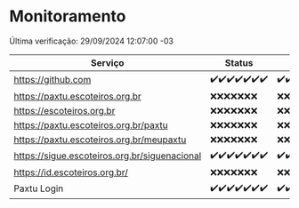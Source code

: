 # Monitoramento

Última verificação: 29/09/2024 12:07:00 -03

|Serviço|Status|Últimas 24h|
|---|---|---|
|https://github.com|<span title="2024-09-22: OK=23">✔️</span><span title="2024-09-23: OK=23">✔️</span><span title="2024-09-24: OK=23">✔️</span><span title="2024-09-25: OK=23">✔️</span><span title="2024-09-26: OK=23">✔️</span><span title="2024-09-27: OK=23">✔️</span><span title="2024-09-28: OK=14">✔️</span>|<span title="28/09/2024 12:08:00 -03 : 200">✔️</span><span title="28/09/2024 13:08:00 -03 : 200">✔️</span><span title="28/09/2024 14:06:00 -03 : 200">✔️</span><span title="28/09/2024 15:09:00 -03 : 200">✔️</span><span title="28/09/2024 16:04:00 -03 : 200">✔️</span><span title="28/09/2024 17:08:00 -03 : 200">✔️</span><span title="28/09/2024 18:07:00 -03 : 200">✔️</span><span title="28/09/2024 19:06:00 -03 : 200">✔️</span><span title="28/09/2024 20:07:00 -03 : 200">✔️</span><span title="28/09/2024 21:43:00 -03 : 200">✔️</span><span title="28/09/2024 23:17:00 -03 : 200">✔️</span><span title="29/09/2024 00:18:00 -03 : 200">✔️</span><span title="29/09/2024 01:10:00 -03 : 200">✔️</span><span title="29/09/2024 02:08:00 -03 : 200">✔️</span><span title="29/09/2024 03:10:00 -03 : 200">✔️</span><span title="29/09/2024 04:07:00 -03 : 200">✔️</span><span title="29/09/2024 05:10:00 -03 : 200">✔️</span><span title="29/09/2024 06:08:00 -03 : 200">✔️</span><span title="29/09/2024 07:07:00 -03 : 200">✔️</span><span title="29/09/2024 08:06:00 -03 : 200">✔️</span><span title="29/09/2024 09:13:00 -03 : 200">✔️</span><span title="29/09/2024 10:13:00 -03 : 200">✔️</span><span title="29/09/2024 11:06:00 -03 : 200">✔️</span><span title="29/09/2024 12:07:00 -03 : 200">✔️</span>|
|https://paxtu.escoteiros.org.br|<span title="2024-09-22: Falhas=23">❌</span><span title="2024-09-23: Falhas=23">❌</span><span title="2024-09-24: Falhas=23">❌</span><span title="2024-09-25: Falhas=23">❌</span><span title="2024-09-26: Falhas=23">❌</span><span title="2024-09-27: Falhas=23">❌</span><span title="2024-09-28: Falhas=14">❌</span>|<span title="28/09/2024 12:08:00 -03 : 403">❌</span><span title="28/09/2024 13:08:00 -03 : 403">❌</span><span title="28/09/2024 14:06:00 -03 : 403">❌</span><span title="28/09/2024 15:09:00 -03 : 403">❌</span><span title="28/09/2024 16:04:00 -03 : 403">❌</span><span title="28/09/2024 17:08:00 -03 : 403">❌</span><span title="28/09/2024 18:07:00 -03 : 403">❌</span><span title="28/09/2024 19:06:00 -03 : 403">❌</span><span title="28/09/2024 20:07:00 -03 : 403">❌</span><span title="28/09/2024 21:43:00 -03 : 403">❌</span><span title="28/09/2024 23:17:00 -03 : 403">❌</span><span title="29/09/2024 00:18:00 -03 : 403">❌</span><span title="29/09/2024 01:10:00 -03 : 403">❌</span><span title="29/09/2024 02:08:00 -03 : 403">❌</span><span title="29/09/2024 03:10:00 -03 : 403">❌</span><span title="29/09/2024 04:07:00 -03 : 403">❌</span><span title="29/09/2024 05:10:00 -03 : 403">❌</span><span title="29/09/2024 06:08:00 -03 : 403">❌</span><span title="29/09/2024 07:07:00 -03 : 403">❌</span><span title="29/09/2024 08:06:00 -03 : 403">❌</span><span title="29/09/2024 09:13:00 -03 : 403">❌</span><span title="29/09/2024 10:13:00 -03 : 403">❌</span><span title="29/09/2024 11:06:00 -03 : 403">❌</span><span title="29/09/2024 12:07:00 -03 : 403">❌</span>|
|https://escoteiros.org.br|<span title="2024-09-22: Falhas=23">❌</span><span title="2024-09-23: Falhas=23">❌</span><span title="2024-09-24: Falhas=23">❌</span><span title="2024-09-25: Falhas=23">❌</span><span title="2024-09-26: Falhas=23">❌</span><span title="2024-09-27: Falhas=23">❌</span><span title="2024-09-28: Falhas=14">❌</span>|<span title="28/09/2024 12:08:00 -03 : 403">❌</span><span title="28/09/2024 13:08:00 -03 : 403">❌</span><span title="28/09/2024 14:06:00 -03 : 403">❌</span><span title="28/09/2024 15:09:00 -03 : 403">❌</span><span title="28/09/2024 16:04:00 -03 : 403">❌</span><span title="28/09/2024 17:08:00 -03 : 403">❌</span><span title="28/09/2024 18:07:00 -03 : 403">❌</span><span title="28/09/2024 19:06:00 -03 : 403">❌</span><span title="28/09/2024 20:07:00 -03 : 403">❌</span><span title="28/09/2024 21:43:00 -03 : 403">❌</span><span title="28/09/2024 23:17:00 -03 : 403">❌</span><span title="29/09/2024 00:18:00 -03 : 403">❌</span><span title="29/09/2024 01:10:00 -03 : 403">❌</span><span title="29/09/2024 02:08:00 -03 : 403">❌</span><span title="29/09/2024 03:10:00 -03 : 403">❌</span><span title="29/09/2024 04:07:00 -03 : 403">❌</span><span title="29/09/2024 05:10:00 -03 : 403">❌</span><span title="29/09/2024 06:08:00 -03 : 403">❌</span><span title="29/09/2024 07:07:00 -03 : 403">❌</span><span title="29/09/2024 08:06:00 -03 : 403">❌</span><span title="29/09/2024 09:13:00 -03 : 403">❌</span><span title="29/09/2024 10:13:00 -03 : 403">❌</span><span title="29/09/2024 11:06:00 -03 : 403">❌</span><span title="29/09/2024 12:07:00 -03 : 403">❌</span>|
|https://paxtu.escoteiros.org.br/paxtu|<span title="2024-09-22: Falhas=23">❌</span><span title="2024-09-23: Falhas=23">❌</span><span title="2024-09-24: Falhas=23">❌</span><span title="2024-09-25: Falhas=23">❌</span><span title="2024-09-26: Falhas=23">❌</span><span title="2024-09-27: Falhas=23">❌</span><span title="2024-09-28: Falhas=14">❌</span>|<span title="28/09/2024 12:08:00 -03 : 403">❌</span><span title="28/09/2024 13:08:00 -03 : 403">❌</span><span title="28/09/2024 14:06:00 -03 : 403">❌</span><span title="28/09/2024 15:09:00 -03 : 403">❌</span><span title="28/09/2024 16:04:00 -03 : 403">❌</span><span title="28/09/2024 17:08:00 -03 : 403">❌</span><span title="28/09/2024 18:07:00 -03 : 403">❌</span><span title="28/09/2024 19:06:00 -03 : 403">❌</span><span title="28/09/2024 20:07:00 -03 : 403">❌</span><span title="28/09/2024 21:43:00 -03 : 403">❌</span><span title="28/09/2024 23:17:00 -03 : 403">❌</span><span title="29/09/2024 00:18:00 -03 : 403">❌</span><span title="29/09/2024 01:10:00 -03 : 403">❌</span><span title="29/09/2024 02:08:00 -03 : 403">❌</span><span title="29/09/2024 03:10:00 -03 : 403">❌</span><span title="29/09/2024 04:07:00 -03 : 403">❌</span><span title="29/09/2024 05:10:00 -03 : 403">❌</span><span title="29/09/2024 06:08:00 -03 : 403">❌</span><span title="29/09/2024 07:07:00 -03 : 403">❌</span><span title="29/09/2024 08:06:00 -03 : 403">❌</span><span title="29/09/2024 09:13:00 -03 : 403">❌</span><span title="29/09/2024 10:13:00 -03 : 403">❌</span><span title="29/09/2024 11:06:00 -03 : 403">❌</span><span title="29/09/2024 12:07:00 -03 : 403">❌</span>|
|https://paxtu.escoteiros.org.br/meupaxtu|<span title="2024-09-22: Falhas=23">❌</span><span title="2024-09-23: Falhas=23">❌</span><span title="2024-09-24: Falhas=23">❌</span><span title="2024-09-25: Falhas=23">❌</span><span title="2024-09-26: Falhas=23">❌</span><span title="2024-09-27: Falhas=23">❌</span><span title="2024-09-28: Falhas=14">❌</span>|<span title="28/09/2024 12:08:00 -03 : 403">❌</span><span title="28/09/2024 13:08:00 -03 : 403">❌</span><span title="28/09/2024 14:06:00 -03 : 403">❌</span><span title="28/09/2024 15:09:00 -03 : 403">❌</span><span title="28/09/2024 16:04:00 -03 : 403">❌</span><span title="28/09/2024 17:08:00 -03 : 403">❌</span><span title="28/09/2024 18:07:00 -03 : 403">❌</span><span title="28/09/2024 19:06:00 -03 : 403">❌</span><span title="28/09/2024 20:07:00 -03 : 403">❌</span><span title="28/09/2024 21:43:00 -03 : 403">❌</span><span title="28/09/2024 23:17:00 -03 : 403">❌</span><span title="29/09/2024 00:18:00 -03 : 403">❌</span><span title="29/09/2024 01:10:00 -03 : 403">❌</span><span title="29/09/2024 02:08:00 -03 : 403">❌</span><span title="29/09/2024 03:10:00 -03 : 403">❌</span><span title="29/09/2024 04:07:00 -03 : 403">❌</span><span title="29/09/2024 05:10:00 -03 : 403">❌</span><span title="29/09/2024 06:08:00 -03 : 403">❌</span><span title="29/09/2024 07:07:00 -03 : 403">❌</span><span title="29/09/2024 08:06:00 -03 : 403">❌</span><span title="29/09/2024 09:13:00 -03 : 403">❌</span><span title="29/09/2024 10:13:00 -03 : 403">❌</span><span title="29/09/2024 11:06:00 -03 : 403">❌</span><span title="29/09/2024 12:07:00 -03 : 403">❌</span>|
|https://sigue.escoteiros.org.br/siguenacional|<span title="2024-09-22: OK=23">✔️</span><span title="2024-09-23: OK=23">✔️</span><span title="2024-09-24: OK=23">✔️</span><span title="2024-09-25: OK=23">✔️</span><span title="2024-09-26: OK=23">✔️</span><span title="2024-09-27: OK=23">✔️</span><span title="2024-09-28: OK=14">✔️</span>|<span title="28/09/2024 12:08:00 -03 : 200">✔️</span><span title="28/09/2024 13:08:00 -03 : 200">✔️</span><span title="28/09/2024 14:06:00 -03 : 200">✔️</span><span title="28/09/2024 15:09:00 -03 : 200">✔️</span><span title="28/09/2024 16:04:00 -03 : 200">✔️</span><span title="28/09/2024 17:08:00 -03 : 200">✔️</span><span title="28/09/2024 18:07:00 -03 : 200">✔️</span><span title="28/09/2024 19:06:00 -03 : 200">✔️</span><span title="28/09/2024 20:07:00 -03 : 200">✔️</span><span title="28/09/2024 21:43:00 -03 : 200">✔️</span><span title="28/09/2024 23:17:00 -03 : 200">✔️</span><span title="29/09/2024 00:18:00 -03 : 200">✔️</span><span title="29/09/2024 01:10:00 -03 : 200">✔️</span><span title="29/09/2024 02:08:00 -03 : 200">✔️</span><span title="29/09/2024 03:10:00 -03 : 200">✔️</span><span title="29/09/2024 04:07:00 -03 : 200">✔️</span><span title="29/09/2024 05:10:00 -03 : 200">✔️</span><span title="29/09/2024 06:08:00 -03 : 200">✔️</span><span title="29/09/2024 07:07:00 -03 : 200">✔️</span><span title="29/09/2024 08:06:00 -03 : 200">✔️</span><span title="29/09/2024 09:13:00 -03 : 200">✔️</span><span title="29/09/2024 10:13:00 -03 : 200">✔️</span><span title="29/09/2024 11:06:00 -03 : 200">✔️</span><span title="29/09/2024 12:07:00 -03 : 200">✔️</span>|
|https://id.escoteiros.org.br/|<span title="2024-09-22: Falhas=23">❌</span><span title="2024-09-23: Falhas=23">❌</span><span title="2024-09-24: Falhas=23">❌</span><span title="2024-09-25: Falhas=23">❌</span><span title="2024-09-26: Falhas=23">❌</span><span title="2024-09-27: Falhas=23">❌</span><span title="2024-09-28: Falhas=14">❌</span>|<span title="28/09/2024 12:08:00 -03 : 403">❌</span><span title="28/09/2024 13:08:00 -03 : 403">❌</span><span title="28/09/2024 14:06:00 -03 : 403">❌</span><span title="28/09/2024 15:09:00 -03 : 403">❌</span><span title="28/09/2024 16:04:00 -03 : 403">❌</span><span title="28/09/2024 17:08:00 -03 : 403">❌</span><span title="28/09/2024 18:07:00 -03 : 403">❌</span><span title="28/09/2024 19:06:00 -03 : 403">❌</span><span title="28/09/2024 20:07:00 -03 : 403">❌</span><span title="28/09/2024 21:43:00 -03 : 403">❌</span><span title="28/09/2024 23:17:00 -03 : 403">❌</span><span title="29/09/2024 00:18:00 -03 : 403">❌</span><span title="29/09/2024 01:10:00 -03 : 403">❌</span><span title="29/09/2024 02:08:00 -03 : 403">❌</span><span title="29/09/2024 03:10:00 -03 : 403">❌</span><span title="29/09/2024 04:07:00 -03 : 403">❌</span><span title="29/09/2024 05:10:00 -03 : 403">❌</span><span title="29/09/2024 06:08:00 -03 : 403">❌</span><span title="29/09/2024 07:07:00 -03 : 403">❌</span><span title="29/09/2024 08:06:00 -03 : 403">❌</span><span title="29/09/2024 09:13:00 -03 : 403">❌</span><span title="29/09/2024 10:13:00 -03 : 403">❌</span><span title="29/09/2024 11:06:00 -03 : 403">❌</span><span title="29/09/2024 12:07:00 -03 : 403">❌</span>|
|Paxtu Login|<span title="2024-09-22: OK=23">✔️</span><span title="2024-09-23: OK=23">✔️</span><span title="2024-09-24: OK=23">✔️</span><span title="2024-09-25: OK=23">✔️</span><span title="2024-09-26: OK=23">✔️</span><span title="2024-09-27: OK=23">✔️</span><span title="2024-09-28: OK=14">✔️</span>|<span title="28/09/2024 12:08:00 -03 : 200">✔️</span><span title="28/09/2024 13:08:00 -03 : 200">✔️</span><span title="28/09/2024 14:06:00 -03 : 200">✔️</span><span title="28/09/2024 15:09:00 -03 : 200">✔️</span><span title="28/09/2024 16:04:00 -03 : 200">✔️</span><span title="28/09/2024 17:08:00 -03 : 200">✔️</span><span title="28/09/2024 18:07:00 -03 : 200">✔️</span><span title="28/09/2024 19:06:00 -03 : 200">✔️</span><span title="28/09/2024 20:07:00 -03 : 200">✔️</span><span title="28/09/2024 21:43:00 -03 : 200">✔️</span><span title="28/09/2024 23:17:00 -03 : 200">✔️</span><span title="29/09/2024 00:18:00 -03 : 200">✔️</span><span title="29/09/2024 01:10:00 -03 : 200">✔️</span><span title="29/09/2024 02:08:00 -03 : 200">✔️</span><span title="29/09/2024 03:10:00 -03 : 200">✔️</span><span title="29/09/2024 04:07:00 -03 : 200">✔️</span><span title="29/09/2024 05:10:00 -03 : 200">✔️</span><span title="29/09/2024 06:08:00 -03 : 200">✔️</span><span title="29/09/2024 07:07:00 -03 : 200">✔️</span><span title="29/09/2024 08:06:00 -03 : 200">✔️</span><span title="29/09/2024 09:13:00 -03 : 200">✔️</span><span title="29/09/2024 10:13:00 -03 : 200">✔️</span><span title="29/09/2024 11:06:00 -03 : 200">✔️</span><span title="29/09/2024 12:07:00 -03 : 200">✔️</span>|
